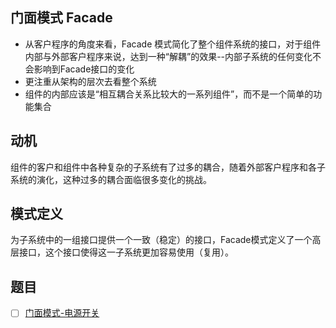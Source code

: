 ## 门面模式 Facade

- 从客户程序的角度来看，Facade 模式简化了整个组件系统的接口，对于组件内部与外部客户程序来说，达到一种“解耦”的效果--内部子系统的任何变化不会影响到Facade接口的变化
- 更注重从架构的层次去看整个系统
- 组件的内部应该是“相互耦合关系比较大的一系列组件”，而不是一个简单的功能集合

## 动机

组件的客户和组件中各种复杂的子系统有了过多的耦合，随着外部客户程序和各子系统的演化，这种过多的耦合面临很多变化的挑战。

## 模式定义

为子系统中的一组接口提供一个一致（稳定）的接口，Facade模式定义了一个高层接口，这个接口使得这一子系统更加容易使用（复用）。

## 题目

- [ ] [门面模式-电源开关](https://kamacoder.com/problempage.php?pid=1089)